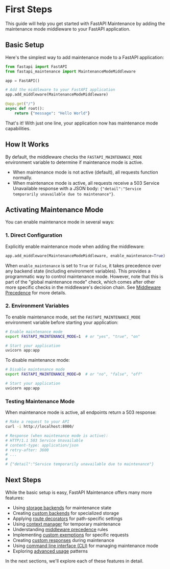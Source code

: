# First Steps

This guide will help you get started with FastAPI Maintenance by adding the maintenance mode middleware to your FastAPI application.

## Basic Setup

Here's the simplest way to add maintenance mode to a FastAPI application:

```python
from fastapi import FastAPI
from fastapi_maintenance import MaintenanceModeMiddleware

app = FastAPI()

# Add the middleware to your FastAPI application
app.add_middleware(MaintenanceModeMiddleware)

@app.get("/")
async def root():
    return {"message": "Hello World"}
```

That's it! With just one line, your application now has maintenance mode capabilities.

## How It Works

By default, the middleware checks the `FASTAPI_MAINTENANCE_MODE` environment variable to determine if maintenance mode is active.

- When maintenance mode is not active (default), all requests function normally.
- When maintenance mode is active, all requests receive a 503 Service Unavailable response with a JSON body: `{"detail":"Service temporarily unavailable due to maintenance"}`.

## Activating Maintenance Mode

You can enable maintenance mode in several ways:

### 1. Direct Configuration
Explicitly enable maintenance mode when adding the middleware:
```python
app.add_middleware(MaintenanceModeMiddleware, enable_maintenance=True)
```

When `enable_maintenance` is set to `True` or `False`, it takes precedence over any backend state (including environment variables). This provides a programmatic way to control maintenance mode. However, note that this is part of the "global maintenance mode" check, which comes after other more specific checks in the middleware's decision chain. See [Middleware Precedence](middleware-precedence.md) for more details.

### 2. Environment Variables

To enable maintenance mode, set the `FASTAPI_MAINTENANCE_MODE` environment variable before starting your application:

```bash
# Enable maintenance mode
export FASTAPI_MAINTENANCE_MODE=1  # or "yes", "true", "on"

# Start your application
uvicorn app:app
```

To disable maintenance mode:

```bash
# Disable maintenance mode
export FASTAPI_MAINTENANCE_MODE=0  # or "no", "false", "off"

# Start your application
uvicorn app:app
```

### Testing Maintenance Mode

When maintenance mode is active, all endpoints return a 503 response:

```bash
# Make a request to your API
curl -i http://localhost:8000/

# Response (when maintenance mode is active):
# HTTP/1.1 503 Service Unavailable
# content-type: application/json
# retry-after: 3600
# ...
#
# {"detail":"Service temporarily unavailable due to maintenance"}
```

## Next Steps

While the basic setup is easy, FastAPI Maintenance offers many more features:

- Using [storage backends](./backends.md) for maintenance state
- Creating [custom backends](./custom-backends.md) for specialized storage
- Applying [route decorators](./decorators.md) for path-specific settings
- Using [context manager](./context-manager.md) for temporary maintenance
- Understanding [middleware precedence](./middleware-precedence.md) rules
- Implementing [custom exemptions](./custom-exemptions.md) for specific requests
- Creating [custom responses](./custom-responses.md) during maintenance
- Using [command line interface (CLI)](./cli.md) for managing maintenance mode
- Exploring [advanced usage](./advanced-usage.md) patterns

In the next sections, we'll explore each of these features in detail.
